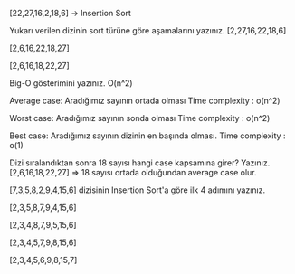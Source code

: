 [22,27,16,2,18,6] -> Insertion Sort

Yukarı verilen dizinin sort türüne göre aşamalarını yazınız.
[2,27,16,22,18,6]

[2,6,16,22,18,27]

[2,6,16,18,22,27]

Big-O gösterimini yazınız.
O(n^2)

Average case: Aradığımız sayının ortada olması Time complexity : o(n^2)

Worst case: Aradığımız sayının sonda olması Time complexity : o(n^2)

Best case: Aradığımız sayının dizinin en başında olması. Time complexity : o(1)

Dizi sıralandıktan sonra 18 sayısı hangi case kapsamına girer? Yazınız.
[2,6,16,18,22,27] => 18 sayısı ortada olduğundan average case olur.

[7,3,5,8,2,9,4,15,6] dizisinin Insertion Sort'a göre ilk 4 adımını yazınız.

[2,3,5,8,7,9,4,15,6]

[2,3,4,8,7,9,5,15,6]

[2,3,4,5,7,9,8,15,6]

[2,3,4,5,6,9,8,15,7]


